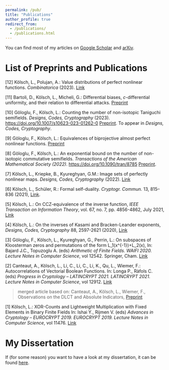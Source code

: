 ```yaml
---
permalink: /pub/
title: "Publications"
author_profile: true
redirect_from: 
  - /publications/
  - /publications.html
---
```


You can find most of my articles on [Google Scholar](https://scholar.google.com/citations?user=yJu5R8kAAAAJ&hl=en&oi=ao) and [arXiv](https://arxiv.org/search/?query=lukas+k%C3%B6lsch&searchtype=all). 

List of Preprints and Publications
=====
\[12\] Kölsch, L., Polujan, A.: Value distributions of perfect nonlinear functions. *Combinatorica* (2023). [Link](https://link.springer.com/article/10.1007/s00493-023-00067-y)

\[11\] Bartoli, D., Kölsch, L., Micheli, G.: Differential biases, $c$-differential uniformity, and their relation to differential attacks. [Preprint](https://arxiv.org/abs/2208.03884)

\[10\] Göloglu, F., Kölsch, L.: Counting the number of non-isotopic Taniguchi semifields. *Designs, Codes, Cryptography* (2023). https://doi.org/10.1007/s10623-023-01262-0 [Preprint](https://arxiv.org/abs/2207.13497). To appear in *Designs, Codes, Cryptography*.

\[9\] Göloglu, F., Kölsch, L.: Equivalences of biprojective almost perfect nonlinear functions. [Preprint](https://arxiv.org/abs/2111.04197)

\[8\] Göloglu, F., Kölsch, L.: An exponential bound on the number of non-isotopic commutative semifields. *Transactions of the American Mathematical Society (2022)*. https://doi.org/10.1090/tran/8785 [Preprint](https://arxiv.org/abs/2109.04923).

\[7\] Kölsch, L., Kriepke, B., Kyureghyan, G.M.: Image sets of perfectly nonlinear maps. *Designs, Codes, Cryptography* (2022). [Link](https://doi.org/10.1007/s10623-022-01094-4)


\[6\] Kölsch, L., Schüler, R.: Formal self-duality.  *Cryptogr. Commun.* 13, 815–836 (2021), [Link](https://doi.org/10.1007/s12095-021-00508-9).

\[5\] Kölsch, L.: On CCZ-equivalence of the inverse function,  *IEEE Transaction on Information Theory*, vol. 67, no. 7, pp. 4856-4862, July 2021, [Link](https://doi.org/10.1109/TIT.2021.3065068)

\[4\] Kölsch, L.: On the inverses of Kasami and Bracken-Leander exponents, *Designs, Codes, Cryptography* 88, 2597-2621 (2020), [Link](https://doi.org/10.1007/s10623-020-00804-0)

\[3\] Göloglu, F., Kölsch, L., Kyureghyan, G., Perrin, L.: On subspaces of Kloosterman zeros and permutations of the form L_1(x^{-1})+L_2(x), In: Bajard J.C., Topuzoglu A. (eds) *Arithmetic of Finite Fields. WAIFI 2020. Lecture Notes in Computer Science*, vol 12542. Springer, Cham. [Link](https://doi.org/10.1007/978-3-030-68869-1_12)

\[2\] Canteaut, A., Kölsch, L., Li, C., Li, C., Li, K., Qu, L., Wiemer, F.: Autocorrelations of Vectorial Boolean Functions. In: Longa P., Ràfols C. (eds) *Progress in Cryptology – LATINCRYPT 2021. LATINCRYPT 2021. Lecture Notes in Computer Science*, vol 12912. [Link](https://doi.org/10.1007/978-3-030-88238-9_12)
> merged article based on: Canteaut, A., Kölsch, L., Wiemer, F., Observations on the DLCT and Absolute Indicators, [Preprint](https://eprint.iacr.org/2019/848)


\[1\] Kölsch, L.: XOR-Counts and Lightweight Multiplication with Fixed Elements in Binary Finite Fields In: Ishai Y., Rijmen V. (eds) *Advances in Cryptology – EUROCRYPT 2019. EUROCRYPT 2019. Lecture Notes in Computer Science*, vol 11476. [Link](https://doi.org/10.1007/978-3-030-17653-2_10)

My Dissertation
====
If (for some reason) you want to have a look at my dissertation, it can be found [here](http://lkoelsch.github.io/files/main.pdf). 
